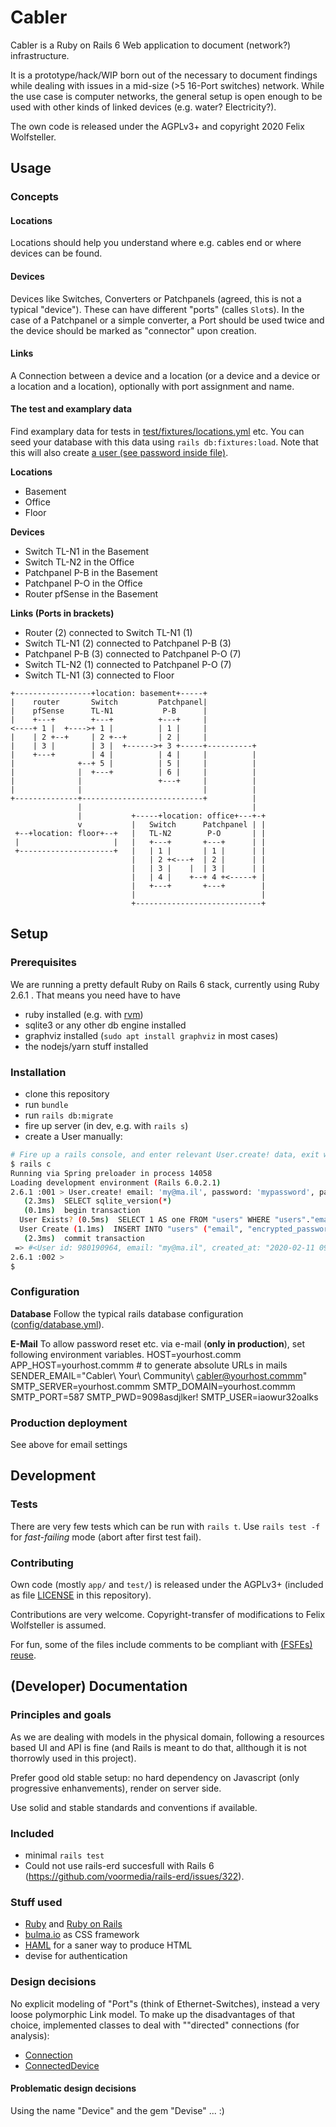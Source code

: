 # Cabler

Cabler is a Ruby on Rails 6 Web application to document (network?) infrastructure.

It is a prototype/hack/WIP born out of the necessary to document findings while dealing with issues in a mid-size (>5 16-Port switches) network.  While the use case is computer networks, the general setup is open enough to be used with other kinds of linked devices (e.g. water? Electricity?).

The own code is released under the AGPLv3+ and copyright 2020 Felix Wolfsteller.

## Usage

### Concepts

#### Locations

Locations should help you understand where e.g. cables end or where devices can be found.

#### Devices

Devices like Switches, Converters or Patchpanels (agreed, this is not a typical "device").  These can have different "ports" (calles `Slot`s).  In the case of a Patchpanel or a simple converter, a Port should be used twice and the device should be marked as "connector" upon creation.

#### Links

A Connection between a device and a location (or a device and a device or a location and a location), optionally with port assignment and name.

#### The test and examplary data

Find examplary data for tests in [test/fixtures/locations.yml](test/fixtures/locations.yml) etc. You can seed your database with this data using `rails db:fixtures:load`.  Note that this will also create [a user (see password inside file)](test/fixtures/users.yml).

**Locations**
  - Basement
  - Office
  - Floor

**Devices**
  - Switch TL-N1 in the Basement
  - Switch TL-N2 in the Office
  - Patchpanel P-B in the Basement
  - Patchpanel P-O in the Office
  - Router pfSense in the Basement

**Links (Ports in brackets)**
  - Router (2) connected to Switch TL-N1 (1)
  - Switch TL-N1 (2) connected to Patchpanel P-B (3)
  - Patchpanel P-B (3) connected to Patchpanel P-O (7)
  - Switch TL-N2 (1) connected to Patchpanel P-O (7)
  - Switch TL-N1 (3) connected to Floor

```
+-----------------+location: basement+-----+
|    router       Switch         Patchpanel|
|    pfSense      TL-N1           P-B      |
|    +---+        +---+          +---+     |
<----+ 1 |  +---->+ 1 |          | 1 |     |
|    | 2 +--+     | 2 +--+       | 2 |     |
|    | 3 |        | 3 |  +------>+ 3 +-----+----------+
|    +---+        | 4 |          | 4 |     |          |
|              +--+ 5 |          | 5 |     |          |
|              |  +---+          | 6 |     |          |
|              |                 +---+     |          |
|              |                           |          |
+--------------+---------------------------+          |
               |                                      |
               |           +-----+location: office+---+-+
               v           |   Switch      Patchpanel | |
 +--+location: floor+--+   |   TL-N2        P-O       | |
 |                     |   |   +---+       +---+      | |
 +---------------------+   |   | 1 |       | 1 |      | |
                           |   | 2 +<---+  | 2 |      | |
                           |   | 3 |    |  | 3 |      | |
                           |   | 4 |    +--+ 4 +<-----+ |
                           |   +---+       +---+        |
                           |                            |
                           +----------------------------+
```

## Setup


### Prerequisites

We are running a pretty default Ruby on Rails 6 stack, currently using Ruby 2.6.1 .
That means you need have to have

  - ruby installed (e.g. with [rvm](rvm.io))
  - sqlite3 or any other db engine installed
  - graphviz installed (`sudo apt install graphviz` in most cases)
  - the nodejs/yarn stuff installed

### Installation

  - clone this repository
  - run `bundle`
  - run `rails db:migrate`
  - fire up server (in dev, e.g. with `rails s`)
  - create a User manually:
  ```bash
  # Fire up a rails console, and enter relevant User.create! data, exit with CTRL+D
  $ rails c                                                                                                                    git:(master|✚15… 
  Running via Spring preloader in process 14058
  Loading development environment (Rails 6.0.2.1)
  2.6.1 :001 > User.create! email: 'my@ma.il', password: 'mypassword', password_confirmation: 'mypassword'
     (2.3ms)  SELECT sqlite_version(*)
     (0.1ms)  begin transaction
    User Exists? (0.5ms)  SELECT 1 AS one FROM "users" WHERE "users"."email" = ? LIMIT ?  [["email", "my@ma.il"], ["LIMIT", 1]]
    User Create (1.1ms)  INSERT INTO "users" ("email", "encrypted_password", "created_at", "updated_at") VALUES (?, ?, ?, ?)  [["email", "my@ma.il"], ["encrypted_password", "$2a$11$hofRgWkBnjiGO6wtzkQVL.O6Jr/19FHuq1NM76focTArHx9IWAWvy"], ["created_at", "2020-02-11 09:03:12.280375"], ["updated_at", "2020-02-11 09:03:12.280375"]]
     (2.3ms)  commit transaction
   => #<User id: 980190964, email: "my@ma.il", created_at: "2020-02-11 09:03:12", updated_at: "2020-02-11 09:03:12"> 
  2.6.1 :002 >
  $
  ```

### Configuration

**Database** Follow the typical rails database configuration ([config/database.yml](config/database.yml)).

**E-Mail** To allow password reset etc. via e-mail (**only in production**), set following environment variables.
    HOST=yourhost.comm
    APP_HOST=yourhost.commm # to generate absolute URLs in mails
    SENDER_EMAIL="Cabler\ Your\ Community\ <cabler@yourhost.commm>"
    SMTP_SERVER=yourhost.commm
    SMTP_DOMAIN=yourhost.commm
    SMTP_PORT=587
    SMTP_PWD=9098asdjlker!
    SMTP_USER=iaowur32oalks

### Production deployment

See above for email settings

## Development

### Tests

There are very few tests which can be run with `rails t`.  Use `rails test -f` for *fast-failing* mode (abort after first test fail).

### Contributing

Own code (mostly `app/` and `test/`) is released under the AGPLv3+ (included as file [LICENSE](LICENSE) in this repository).

Contributions are very welcome.  Copyright-transfer of modifications to Felix Wolfsteller is assumed.

For fun, some of the files include comments to be compliant with [(FSFEs) reuse](https://reuse.software/).

## (Developer) Documentation

### Principles and goals

As we are dealing with models in the physical domain, following a resources based UI and API is fine (and Rails is meant to do that, allthough it is not thorrowly used in this project).

Prefer good old stable setup: no hard dependency on Javascript (only progressive enhanvements), render on server side.

Use solid and stable standards and conventions if available.

### Included

  * minimal `rails test`
  * Could not use rails-erd succesfull with Rails 6 (https://github.com/voormedia/rails-erd/issues/322).

### Stuff used

  - [Ruby](https://www.ruby-lang.org/en/) and [Ruby on Rails](https://rubyonrails.org)
  - [bulma.io](bulma.io) as CSS framework
  - [HAML](http://haml.info/) for a saner way to produce HTML
  - devise for authentication

### Design decisions

No explicit modeling of "Port"s (think of Ethernet-Switches), instead a very loose polymorphic Link model.
To make up the disadvantages of that choice, implemented classes to deal with ""directed" connections (for analysis):
  * [Connection](app/models/connection.rb)
  * [ConnectedDevice](app/models/connected_device.rb)

#### Problematic design decisions

Using the name "Device" and the gem "Devise" ... :)
